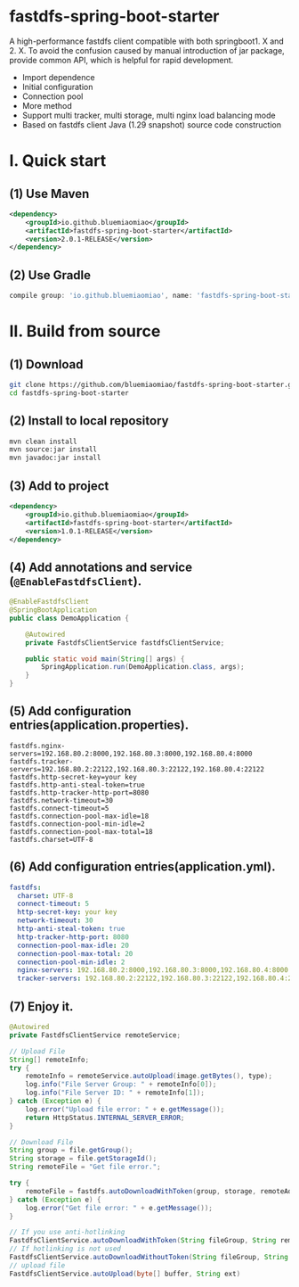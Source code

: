 # fastdfs-spring-boot-starter

A high-performance fastdfs client compatible with both springboot1. X and 2. X. To avoid the confusion caused by manual introduction of jar package, provide common API, which is helpful for rapid development.

- Import dependence
- Initial configuration
- Connection pool
- More method
- Support multi tracker, multi storage, multi nginx load balancing mode
- Based on fastdfs client Java (1.29 snapshot) source code construction

# I. Quick start

## (1) Use Maven

```xml
<dependency>
    <groupId>io.github.bluemiaomiao</groupId>
    <artifactId>fastdfs-spring-boot-starter</artifactId>
    <version>2.0.1-RELEASE</version>
</dependency>
```

## (2) Use Gradle

```groovy
compile group: 'io.github.bluemiaomiao', name: 'fastdfs-spring-boot-starter', version: '2.0.0-RELEASE'
```

# II. Build from source

## (1) Download

```bash
git clone https://github.com/bluemiaomiao/fastdfs-spring-boot-starter.git
cd fastdfs-spring-boot-starter
```

## (2) Install to local repository

```bash
mvn clean install
mvn source:jar install
mvn javadoc:jar install
```
    
## (3) Add to project

```xml
<dependency>
    <groupId>io.github.bluemiaomiao</groupId>
    <artifactId>fastdfs-spring-boot-starter</artifactId>
    <version>1.0.1-RELEASE</version>
</dependency>
```

## (4) Add annotations and service (``@EnableFastdfsClient``).

```java
@EnableFastdfsClient
@SpringBootApplication
public class DemoApplication {

    @Autowired
    private FastdfsClientService fastdfsClientService;

    public static void main(String[] args) {
        SpringApplication.run(DemoApplication.class, args);
    }
}
```

## (5) Add configuration entries(application.properties).

```properties
fastdfs.nginx-servers=192.168.80.2:8000,192.168.80.3:8000,192.168.80.4:8000
fastdfs.tracker-servers=192.168.80.2:22122,192.168.80.3:22122,192.168.80.4:22122
fastdfs.http-secret-key=your key
fastdfs.http-anti-steal-token=true
fastdfs.http-tracker-http-port=8080
fastdfs.network-timeout=30
fastdfs.connect-timeout=5
fastdfs.connection-pool-max-idle=18
fastdfs.connection-pool-min-idle=2
fastdfs.connection-pool-max-total=18
fastdfs.charset=UTF-8
```

## (6) Add configuration entries(application.yml).

```yaml
fastdfs:
  charset: UTF-8
  connect-timeout: 5
  http-secret-key: your key
  network-timeout: 30
  http-anti-steal-token: true
  http-tracker-http-port: 8080
  connection-pool-max-idle: 20
  connection-pool-max-total: 20
  connection-pool-min-idle: 2
  nginx-servers: 192.168.80.2:8000,192.168.80.3:8000,192.168.80.4:8000
  tracker-servers: 192.168.80.2:22122,192.168.80.3:22122,192.168.80.4:22122
```
    
## (7) Enjoy it.

```java
@Autowired
private FastdfsClientService remoteService;

// Upload File
String[] remoteInfo;
try {
    remoteInfo = remoteService.autoUpload(image.getBytes(), type);
    log.info("File Server Group: " + remoteInfo[0]);
    log.info("File Server ID: " + remoteInfo[1]);
} catch (Exception e) {
    log.error("Upload file error: " + e.getMessage());
    return HttpStatus.INTERNAL_SERVER_ERROR;
}

// Download File
String group = file.getGroup();
String storage = file.getStorageId();
String remoteFile = "Get file error.";

try {
    remoteFile = fastdfs.autoDownloadWithToken(group, storage, remoteAddress);
} catch (Exception e) {
    log.error("Get file error: " + e.getMessage());
}
```

```java
// If you use anti-hotlinking
FastdfsClientService.autoDownloadWithToken(String fileGroup, String remoteFileName, String clientIpAddress)
// If hotlinking is not used
FastdfsClientService.autoDownloadWithoutToken(String fileGroup, String remoteFileName, String clientIpAddress)
// upload file
FastdfsClientService.autoUpload(byte[] buffer, String ext)
```